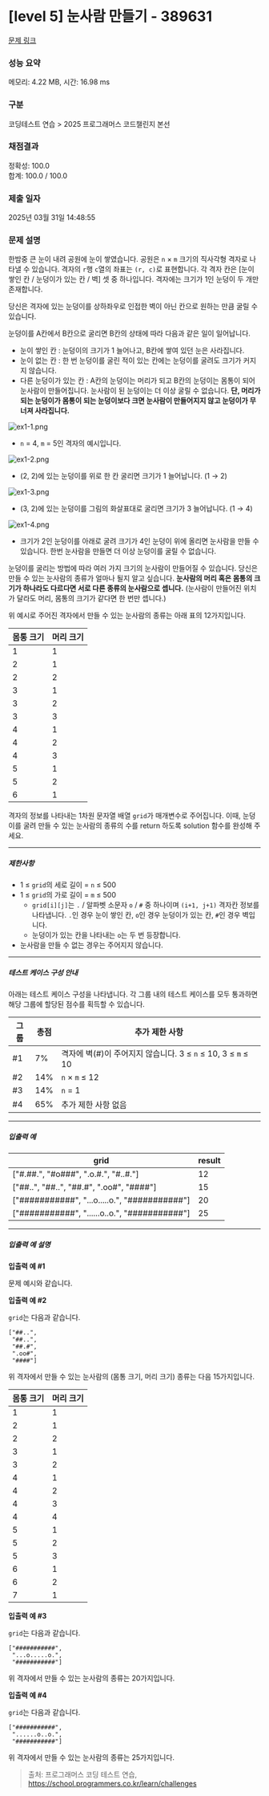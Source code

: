 # [level 5] 눈사람 만들기 - 389631 

[문제 링크](https://school.programmers.co.kr/learn/courses/30/lessons/389631?language=cpp) 

### 성능 요약

메모리: 4.22 MB, 시간: 16.98 ms

### 구분

코딩테스트 연습 > 2025 프로그래머스 코드챌린지 본선

### 채점결과

정확성: 100.0<br/>합계: 100.0 / 100.0

### 제출 일자

2025년 03월 31일 14:48:55

### 문제 설명

<p>한밤중 큰 눈이 내려 공원에 눈이 쌓였습니다. 공원은 <code>n</code> × <code>m</code> 크기의 직사각형 격자로 나타낼 수 있습니다. 격자의 <code>r</code>행 <code>c</code>열의 좌표는 <code>(r, c)</code>로 표현합니다. 각 격자 칸은 [눈이 쌓인 칸 / 눈덩이가 있는 칸 / 벽] 셋 중 하나입니다. 격자에는 크기가 1인 눈덩이 두 개만 존재합니다.</p>

<p>당신은 격자에 있는 눈덩이를 상하좌우로 인접한 벽이 아닌 칸으로 원하는 만큼 굴릴 수 있습니다. </p>

<p>눈덩이를 A칸에서 B칸으로 굴리면 B칸의 상태에 따라 다음과 같은 일이 일어납니다.</p>

<ul>
<li>눈이 쌓인 칸 : 눈덩이의 크기가 1 늘어나고, B칸에 쌓여 있던 눈은 사라집니다.</li>
<li>눈이 없는 칸 : 한 번 눈덩이를 굴린 적이 있는 칸에는 눈덩이를 굴려도 크기가 커지지 않습니다.</li>
<li>다른 눈덩이가 있는 칸 : A칸의 눈덩이는 머리가 되고 B칸의 눈덩이는 몸통이 되어 눈사람이 만들어집니다. 눈사람이 된 눈덩이는 더 이상 굴릴 수 없습니다. <strong>단, 머리가 되는 눈덩이가 몸통이 되는 눈덩이보다 크면 눈사람이 만들어지지 않고 눈덩이가 무너져 사라집니다.</strong></li>
</ul>

<p><img src="https://grepp-programmers.s3.ap-northeast-2.amazonaws.com/production/presigned_urls/c7310574-0d92-4e22-ad73-e2642b8654fc/ex1-1.png" title="" alt="ex1-1.png"></p>

<ul>
<li><code>n</code> = 4, <code>m</code> = 5인 격자의 예시입니다. </li>
</ul>

<p><img src="https://grepp-programmers.s3.ap-northeast-2.amazonaws.com/production/presigned_urls/ff08a833-90e0-4e16-8074-05057c6c9386/ex1-2.png" title="" alt="ex1-2.png"></p>

<ul>
<li>(2, 2)에 있는 눈덩이를 위로 한 칸 굴리면 크기가 1 늘어납니다. (1 → 2)</li>
</ul>

<p><img src="https://grepp-programmers.s3.ap-northeast-2.amazonaws.com/production/presigned_urls/832e7a11-b89b-4981-a98e-393b550d4eca/ex1-3.png" title="" alt="ex1-3.png"></p>

<ul>
<li>(3, 2)에 있는 눈덩이를 그림의 화살표대로 굴리면 크기가 3 늘어납니다. (1 → 4)</li>
</ul>

<p><img src="https://grepp-programmers.s3.ap-northeast-2.amazonaws.com/production/presigned_urls/01243ac6-b263-420e-8008-896bbf7d2ed6/ex1-4.png" title="" alt="ex1-4.png"></p>

<ul>
<li>크기가 2인 눈덩이를 아래로 굴려 크기가 4인 눈덩이 위에 올리면 눈사람을 만들 수 있습니다. 한번 눈사람을 만들면 더 이상 눈덩이를 굴릴 수 없습니다.</li>
</ul>

<p>눈덩이를 굴리는 방법에 따라 여러 가지 크기의 눈사람이 만들어질 수 있습니다. 당신은 만들 수 있는 눈사람의 종류가 얼마나 될지 알고 싶습니다. <strong>눈사람의 머리 혹은 몸통의 크기가 하나라도 다르다면 서로 다른 종류의 눈사람으로 셉니다.</strong> (눈사람이 만들어진 위치가 달라도 머리, 몸통의 크기가 같다면 한 번만 셉니다.)</p>

<p>위 예시로 주어진 격자에서 만들 수 있는 눈사람의 종류는 아래 표의 12가지입니다.</p>
<table class="table">
        <thead><tr>
<th>몸통 크기</th>
<th>머리 크기</th>
</tr>
</thead>
        <tbody><tr>
<td>1</td>
<td>1</td>
</tr>
<tr>
<td>2</td>
<td>1</td>
</tr>
<tr>
<td>2</td>
<td>2</td>
</tr>
<tr>
<td>3</td>
<td>1</td>
</tr>
<tr>
<td>3</td>
<td>2</td>
</tr>
<tr>
<td>3</td>
<td>3</td>
</tr>
<tr>
<td>4</td>
<td>1</td>
</tr>
<tr>
<td>4</td>
<td>2</td>
</tr>
<tr>
<td>4</td>
<td>3</td>
</tr>
<tr>
<td>5</td>
<td>1</td>
</tr>
<tr>
<td>5</td>
<td>2</td>
</tr>
<tr>
<td>6</td>
<td>1</td>
</tr>
</tbody>
      </table>
<p>격자의 정보를 나타내는 1차원 문자열 배열 <code>grid</code>가 매개변수로 주어집니다. 이때, 눈덩이를 굴려 만들 수 있는 눈사람의 종류의 수를 return 하도록 solution 함수를 완성해 주세요.</p>

<hr>

<h5>제한사항</h5>

<ul>
<li>1 ≤ <code>grid</code>의 세로 길이 = <code>n</code> ≤ 500</li>
<li>1 ≤ <code>grid</code>의 가로 길이 = <code>m</code> ≤ 500

<ul>
<li><code>grid[i][j]</code>는 <code>.</code> / 알파벳 소문자 <code>o</code> / <code>#</code> 중 하나이며 <code>(i+1, j+1)</code> 격자칸 정보를 나타냅니다. <code>.</code>인 경우 눈이 쌓인 칸, <code>o</code>인 경우 눈덩이가 있는 칸, <code>#</code>인 경우 벽입니다.</li>
<li>눈덩이가 있는 칸을 나타내는 <code>o</code>는 두 번 등장합니다.</li>
</ul></li>
<li>눈사람을 만들 수 없는 경우는 주어지지 않습니다.</li>
</ul>

<hr>

<h5>테스트 케이스 구성 안내</h5>

<p>아래는 테스트 케이스 구성을 나타냅니다. 각 그룹 내의 테스트 케이스를 모두 통과하면 해당 그룹에 할당된 점수를 획득할 수 있습니다.</p>
<table class="table">
        <thead><tr>
<th>그룹</th>
<th>총점</th>
<th>추가 제한 사항</th>
</tr>
</thead>
        <tbody><tr>
<td>#1</td>
<td>7%</td>
<td>격자에 벽(#)이 주어지지 않습니다. 3 ≤ <code>n</code> ≤ 10, 3 ≤ <code>m</code> ≤ 10</td>
</tr>
<tr>
<td>#2</td>
<td>14%</td>
<td><code>n</code> × <code>m</code> ≤ 12</td>
</tr>
<tr>
<td>#3</td>
<td>14%</td>
<td><code>n</code> = 1</td>
</tr>
<tr>
<td>#4</td>
<td>65%</td>
<td>추가 제한 사항 없음</td>
</tr>
</tbody>
      </table>
<hr>

<h5>입출력 예</h5>
<table class="table">
        <thead><tr>
<th>grid</th>
<th>result</th>
</tr>
</thead>
        <tbody><tr>
<td>["#.##.", "#o###", ".o.#.", "#..#."]</td>
<td>12</td>
</tr>
<tr>
<td>["##..", "##..", "##.#", ".oo#", "####"]</td>
<td>15</td>
</tr>
<tr>
<td>["###########", "...o.....o.", "###########"]</td>
<td>20</td>
</tr>
<tr>
<td>["###########", "......o..o.", "###########"]</td>
<td>25</td>
</tr>
</tbody>
      </table>
<hr>

<h5>입출력 예 설명</h5>

<p><strong>입출력 예 #1</strong></p>

<p>문제 예시와 같습니다.</p>

<p><strong>입출력 예 #2</strong></p>

<p><code>grid</code>는 다음과 같습니다.</p>
<div class="highlight"><pre class="codehilite"><code>["##..",
 "##..",
 "##.#",
 ".oo#",
 "####"]
</code></pre></div>
<p>위 격자에서 만들 수 있는 눈사람의 (몸통 크기, 머리 크기) 종류는 다음 15가지입니다.</p>
<table class="table">
        <thead><tr>
<th>몸통 크기</th>
<th>머리 크기</th>
</tr>
</thead>
        <tbody><tr>
<td>1</td>
<td>1</td>
</tr>
<tr>
<td>2</td>
<td>1</td>
</tr>
<tr>
<td>2</td>
<td>2</td>
</tr>
<tr>
<td>3</td>
<td>1</td>
</tr>
<tr>
<td>3</td>
<td>2</td>
</tr>
<tr>
<td>4</td>
<td>1</td>
</tr>
<tr>
<td>4</td>
<td>2</td>
</tr>
<tr>
<td>4</td>
<td>3</td>
</tr>
<tr>
<td>4</td>
<td>4</td>
</tr>
<tr>
<td>5</td>
<td>1</td>
</tr>
<tr>
<td>5</td>
<td>2</td>
</tr>
<tr>
<td>5</td>
<td>3</td>
</tr>
<tr>
<td>6</td>
<td>1</td>
</tr>
<tr>
<td>6</td>
<td>2</td>
</tr>
<tr>
<td>7</td>
<td>1</td>
</tr>
</tbody>
      </table>
<p><strong>입출력 예 #3</strong></p>

<p><code>grid</code>는 다음과 같습니다.</p>
<div class="highlight"><pre class="codehilite"><code>["###########",
 "...o.....o.",
 "###########"]
</code></pre></div>
<p>위 격자에서 만들 수 있는 눈사람의 종류는 20가지입니다.</p>

<p><strong>입출력 예 #4</strong></p>

<p><code>grid</code>는 다음과 같습니다.</p>
<div class="highlight"><pre class="codehilite"><code>["###########",
 "......o..o.",
 "###########"]
</code></pre></div>
<p>위 격자에서 만들 수 있는 눈사람의 종류는 25가지입니다.</p>


> 출처: 프로그래머스 코딩 테스트 연습, https://school.programmers.co.kr/learn/challenges